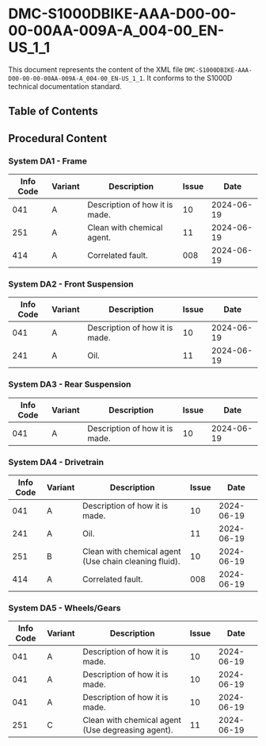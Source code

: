 # DMC-S1000DBIKE-AAA-D00-00-00-00AA-009A-A_004-00_EN-US_1_1

This document represents the content of the XML file `DMC-S1000DBIKE-AAA-D00-00-00-00AA-009A-A_004-00_EN-US_1_1`. It conforms to the S1000D technical documentation standard.

## Table of Contents

## Procedural Content

### System DA1 - Frame

| Info Code | Variant | Description                   | Issue | Date       |
| --------- | ------- | ----------------------------- | ----- | ---------- |
| 041       | A       | Description of how it is made. | 10    | 2024-06-19 |
| 251       | A       | Clean with chemical agent.     | 11    | 2024-06-19 |
| 414       | A       | Correlated fault.             | 008   | 2024-06-19 |

### System DA2 - Front Suspension

| Info Code | Variant | Description | Issue | Date       |
| --------- | ------- | ----------- | ----- | ---------- |
| 041       | A       | Description of how it is made. | 10    | 2024-06-19 |
| 241       | A       | Oil.       | 11    | 2024-06-19 |

### System DA3 - Rear Suspension

| Info Code | Variant | Description                   | Issue | Date       |
| --------- | ------- | ----------------------------- | ----- | ---------- |
| 041       | A       | Description of how it is made. | 10    | 2024-06-19 |

### System DA4 - Drivetrain

| Info Code | Variant | Description                   | Issue | Date       |
| --------- | ------- | ----------------------------- | ----- | ---------- |
| 041       | A       | Description of how it is made. | 10    | 2024-06-19 |
| 241       | A       | Oil.       | 11    | 2024-06-19 |
| 251       | B       | Clean with chemical agent (Use chain cleaning fluid). | 10    | 2024-06-19 |
| 414       | A       | Correlated fault.             | 008   | 2024-06-19 |

### System DA5 - Wheels/Gears

| Info Code | Variant | Description                   | Issue | Date       |
| --------- | ------- | ----------------------------- | ----- | ---------- |
| 041       | A       | Description of how it is made. | 10    | 2024-06-19 |
| 041       | A       | Description of how it is made. | 10    | 2024-06-19 |
| 041       | A       | Description of how it is made. | 10    | 2024-06-19 |
| 251       | C       | Clean with chemical agent (Use degreasing agent). | 11    | 2024-06-19 |